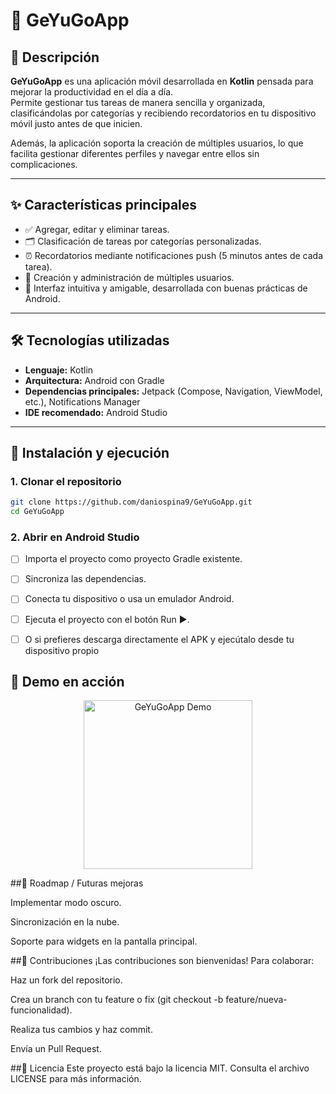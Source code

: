 # 📌 GeYuGoApp

## 📖 Descripción
**GeYuGoApp** es una aplicación móvil desarrollada en **Kotlin** pensada para mejorar la productividad en el día a día.  
Permite gestionar tus tareas de manera sencilla y organizada, clasificándolas por categorías y recibiendo recordatorios en tu dispositivo móvil justo antes de que inicien.  

Además, la aplicación soporta la creación de múltiples usuarios, lo que facilita gestionar diferentes perfiles y navegar entre ellos sin complicaciones.

---

## ✨ Características principales
- ✅ Agregar, editar y eliminar tareas.
- 🗂️ Clasificación de tareas por categorías personalizadas.
- ⏰ Recordatorios mediante notificaciones push (5 minutos antes de cada tarea).
- 👥 Creación y administración de múltiples usuarios.
- 📱 Interfaz intuitiva y amigable, desarrollada con buenas prácticas de Android.

---

## 🛠️ Tecnologías utilizadas
- **Lenguaje:** Kotlin  
- **Arquitectura:** Android con Gradle  
- **Dependencias principales:** Jetpack (Compose, Navigation, ViewModel, etc.), Notifications Manager  
- **IDE recomendado:** Android Studio  

---

## 🚀 Instalación y ejecución

### 1. Clonar el repositorio
```bash
git clone https://github.com/daniospina9/GeYuGoApp.git
cd GeYuGoApp
```
### 2. Abrir en Android Studio

- [ ] Importa el proyecto como proyecto Gradle existente.

- [ ] Sincroniza las dependencias.

- [ ] Conecta tu dispositivo o usa un emulador Android.

- [ ] Ejecuta el proyecto con el botón Run ▶️.

- [ ] O si prefieres descarga directamente el APK y ejecútalo desde tu dispositivo propio

## 🎥 Demo en acción

<p align="center">
  <img src="assets/demo_hd.gif" alt="GeYuGoApp Demo" width="270"/>
</p>

##🔮 Roadmap / Futuras mejoras

 Implementar modo oscuro.

 Sincronización en la nube.

 Soporte para widgets en la pantalla principal.


##🤝 Contribuciones
¡Las contribuciones son bienvenidas!
Para colaborar:

Haz un fork del repositorio.

Crea un branch con tu feature o fix (git checkout -b feature/nueva-funcionalidad).

Realiza tus cambios y haz commit.

Envía un Pull Request.

##📜 Licencia
Este proyecto está bajo la licencia MIT.
Consulta el archivo LICENSE para más información.

